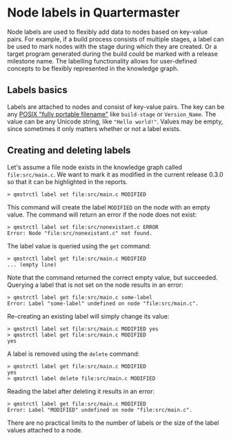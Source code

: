 # Node labels in Quartermaster

Node labels are used to flexibly add data to nodes based on key-value pairs. For example, if a build process consists of multiple stages, a label can be used to mark nodes with the stage during which they are created. Or a target program generated during the build could be marked with a release milestone name. The labelling functionality allows for user-defined concepts to be flexibly represented in the knowledge graph.

## Labels basics

Labels are attached to nodes and consist of key-value pairs. The key can be any [POSIX "fully portable filename"](https://en.wikipedia.org/wiki/Filename) like `build-stage` or `Version_Name`. The value can be any Unicode string, like `"Hello world!"`. Values may be empty, since sometimes it only matters whether or not a label exists.

## Creating and deleting labels

Let's assume a file node exists in the knowledge graph called `file:src/main.c`. We want to mark it as modified in the current release 0.3.0 so that it can be highlighted in the reports.

    > qmstrctl label set file:src/main.c MODIFIED

This command will create the label `MODIFIED` on the node with an empty value. The command will return an error if the node does not exist:

```shell {shelldocexitcode=2}
> qmstrctl label set file:src/nonexistant.c ERROR
Error: Node "file:src/nonexistant.c" not found.
```

The label value is queried using the `get` command:

    > qmstrctl label get file:src/main.c MODIFIED
    ... (empty line)

Note that the command returned the correct empty value, but succeeded. Querying a label that is not set on the node results in an error:

```shell {shelldocexitcode=1}
> qmstrctl label get file:src/main.c some-label
Error: Label "some-label" undefined on node "file:src/main.c".
```

Re-creating an existing label will simply change its value:

    > qmstrctl label set file:src/main.c MODIFIED yes
    > qmstrctl label get file:src/main.c MODIFIED
    yes

A label is removed using the `delete` command:

    > qmstrctl label get file:src/main.c MODIFIED
    yes
    > qmstrctl label delete file:src/main.c MODIFIED

Reading the label after deleting it results in an error:

```shell {shelldocexitcode=1}
> qmstrctl label get file:src/main.c MODIFIED
Error: Label "MODIFIED" undefined on node "file:src/main.c".
````

There are no practical limits to the number of labels or the size of the label values attached to a node.

